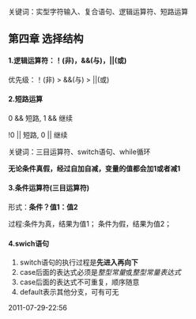 关键词：实型字符输入、复合语句、逻辑运算符、短路运算






## 第四章 选择结构

#### 1.逻辑运算符：！(非)，&&(与)，||(或)

优先级：！(非) > &&(与) > ||(或)

#### 2.短路运算
0  && 短路, 1 && 继续


!0 || 短路, 0 || 继续


关键词：三目运算符、switch语句、while循环


**无论条件真假，经过自加自减，变量的值都会加1或者减1**

#### 3.条件运算符(三目运算符)
形式：**条件？值1：值2**

过程:条件为真，结果为值1；
     条件为假，结果为值2；


#### 4.swich语句
1. switch语句的执行过程是**先进入再向下**
2. case后面的表达式必须是*整型常量*或*整型常量表达式*
3. case后面的表达式不可重复，顺序随意
4. default表示其他分支，可有可无 



2011-07-29-22:56
